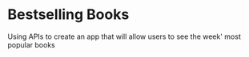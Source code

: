 # Bestselling Books
Using APIs to create an app that will allow users to see the week' most popular books
